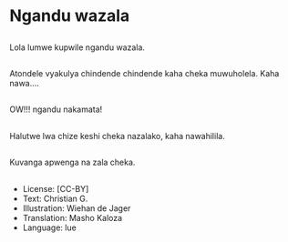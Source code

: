 # Ngandu wazala

##
Lola lumwe kupwile ngandu wazala.

##
Atondele vyakulya chindende chindende kaha cheka muwuholela. Kaha nawa....

##
OW!!! ngandu nakamata!

##
Halutwe lwa chize keshi cheka nazalako, kaha nawahilila.

##
Kuvanga apwenga na zala cheka.

##
* License: [CC-BY]
* Text: Christian G.
* Illustration: Wiehan de Jager
* Translation: Masho Kaloza
* Language: lue
